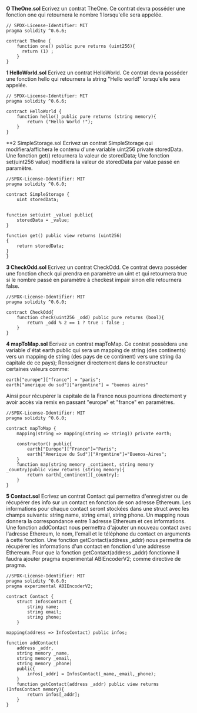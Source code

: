 **O TheOne.sol**
Ecrivez un contrat TheOne. Ce contrat devra posséder une fonction one qui retournera le nombre 1 lorsqu'elle sera appelée.

```
// SPDX-License-Identifier: MIT
pragma solidity ^0.6.6;

contract TheOne {
    function one() public pure returns (uint256){
      return (1) ;
    }
}
```
**1 HelloWorld.sol**
Ecrivez un contrat HelloWorld.
Ce contrat devra posséder une fonction hello qui retournera la string "Hello world!" lorsqu'elle sera appelée.

```
// SPDX-License-Identifier: MIT
pragma solidity ^0.6.6;

contract HelloWorld {
    function hello() public pure returns (string memory){
        return ("Hello World !");
    }
}
```

**2 SimpleStorage.sol
Ecrivez un contrat SimpleStorage qui modifiera/affichera le contenu d'une variable uint256 private storedData.
Une fonction get() retournera la valeur de storedData; Une fonction set(uint256 value) modifiera la valeur de storedData par value passé en paramètre. 

```
//SPDX-License-Identifier: MIT
pragma solidity ^0.6.0;

contract SimpleStorage {
    uint storedData;
    
    
function set(uint _value) public{
    storedData = _value;
}

function get() public view returns (uint256)
{
    return storedData;
}
}
```
**3 CheckOdd.sol**
Ecrivez un contrat CheckOdd. Ce contrat devra posséder une fonction check qui prendra en paramètre un uint et qui retournera true si le nombre passé en paramètre à checkest impair sinon elle retournera false.
```
//SPDX-License-Identifier: MIT
pragma solidity ^0.6.0;

contract CheckOdd{
    function check(uint256 _odd) public pure returns (bool){
        return _odd % 2 == 1 ? true : false ;
    }
}
```
**4 mapToMap.sol**
Ecrivez un contrat mapToMap. Ce contrat possédera une variable d'état earth public qui sera un mapping de string (des continents) vers un mapping de string (des pays de ce continent) vers une string (la capitale de ce pays); Renseigner directement dans le constructeur certaines valeurs comme:
```
earth["europe"]["france"] = "paris";
earth["amerique du sud"]["argentine"] = "buenos aires"
```
Ainsi pour récupérer la capitale de la France nous pourrions directement y avoir accès via remix en passant "europe" et "france" en paramètres.

```
//SPDX-License-Identifier: MIT
pragma solidity ^0.6.0;

contract mapToMap {
    mapping(string => mapping(string => string)) private earth;

    constructor() public{
        earth["Europe"]["France"]="Paris";
        earth["Amerique du Sud"]["Argentine"]="Buenos-Aires";
    }
    function map(string memory _continent, string memory _country)public view returns (string memory){
        return earth[_continent][_country];
    }
}
```
**5 Contact.sol**
Ecrivez un contrat Contact qui permettra d'enregistrer ou de récupérer des info sur un contact en fonction de son adresse Ethereum. Les informations pour chaque contact seront stockées dans une struct avec les champs suivants: string name, string email, string phone.
Un mapping nous donnera la correspondance entre 1 adresse Ethereum et ces informations.
Une fonction addContact nous permettra d'ajouter un nouveau contact avec l'adresse Ethereum, le nom, l'email et le téléphone du contact en arguments à cette fonction.
Une fonction getContact(address _addr) nous permettra de récupérer les informations d'un contact en fonction d'une addresse Ethereum. Pour que la fonction getContact(address _addr) fonctionne il faudra ajouter pragma experimental ABIEncoderV2; comme directive de pragma.

```
//SPDX-License-Identifier: MIT
pragma solidity ^0.6.0;
pragma experimental ABIEncoderV2;

contract Contact {
    struct InfosContact {
        string name;
        string email;
        string phone;
    }

mapping(address => InfosContact) public infos;

function addContact(
    address _addr,
    string memory _name,
    string memory _email,
    string memory _phone)
    public{
        infos[_addr] = InfosContact(_name,_email,_phone);
    }
    function getContact(address _addr) public view returns (InfosContact memory){
        return infos[_addr];
    }
}
